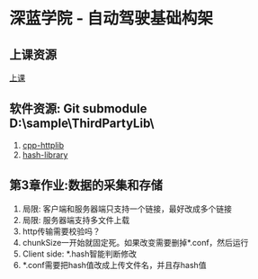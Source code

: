 # 深蓝学院 - 自动驾驶基础构架

## 上课资源
[上课](https://www.shenlanxueyuan.com/my/course/485)

## 软件资源: Git submodule D:\sample\ThirdPartyLib\
1. [cpp-httplib
](https://github.com/yhirose/cpp-httplib.git)
2. [hash-library](https://github.com/stbrumme/hash-library)

## 第3章作业:数据的采集和存储
1. 局限: 客户端和服务器端只支持一个链接，最好改成多个链接
2. 局限: 服务器端支持多文件上载
3. http传输需要校验吗？
4. chunkSize一开始就固定死。如果改变需要删掉*.conf，然后运行
5. Client side: *.hash智能判断修改
6. *.conf需要把hash值改成上传文件名，并且存hash值